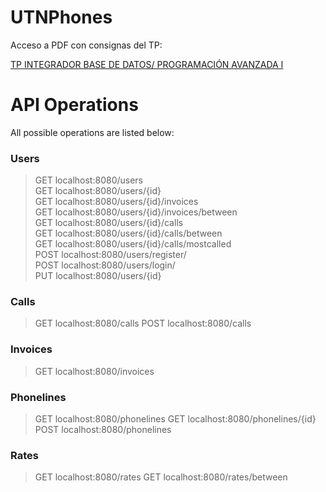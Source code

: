 # UTNPhones

Acceso a PDF con consignas del TP:

[TP INTEGRADOR BASE DE DATOS/ PROGRAMACIÓN AVANZADA I](https://github.com/rodrigofanjul/UTNPhones/blob/master/docs/PAI%20-%20BD2%20-%20TP%20FINAL%20-%20Borrador.pdf)
 
# API Operations

All possible operations are listed below:

### Users
> GET localhost:8080/users  
> GET localhost:8080/users/{id}  
> GET localhost:8080/users/{id}/invoices  
> GET localhost:8080/users/{id}/invoices/between  
> GET localhost:8080/users/{id}/calls  
> GET localhost:8080/users/{id}/calls/between  
> GET localhost:8080/users/{id}/calls/mostcalled  
> POST localhost:8080/users/register/  
> POST localhost:8080/users/login/  
> PUT localhost:8080/users/{id}  

### Calls
> GET localhost:8080/calls
> POST localhost:8080/calls

### Invoices
> GET localhost:8080/invoices

### Phonelines
> GET localhost:8080/phonelines
> GET localhost:8080/phonelines/{id}
> POST localhost:8080/phonelines

### Rates
> GET localhost:8080/rates
> GET localhost:8080/rates/between